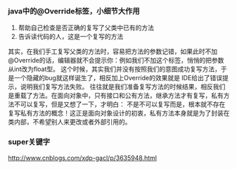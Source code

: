 ### java中的@Override标签，小细节大作用  
1. 帮助自己检查是否正确的复写了父类中已有的方法
2. 告诉读代码的人，这是一个复写的方法  

其实，在我们手工复写父类的方法时，容易把方法的参数记错，如果此时不加@Override的话，编辑器就不会提示你：例如我们不加这个标签，悄悄的把参数从int改为float型。
这个时候，其实我们并没有按照我们的意图成功复写方法，于是一个隐藏的bug就这样诞生了，相反加上Override的效果就是 IDE给出了错误提示，说明我们复写方法失败。
往往就是我们准备复写方法的时候结果，相反我们是重载了方法。在面向对象中，只有接口和公有方法，继承方法才有复写，私有方法不可以复写，但是又想了一下，才明白：
不是不可以复写而是，根本就不存在复写私有方法的概念！这正是面向对象设计的初衷，私有方法本身就是为了封装在类内部，不希望别人来更改或者外部引用的。  
### super关键字
http://www.cnblogs.com/xdp-gacl/p/3635948.html

